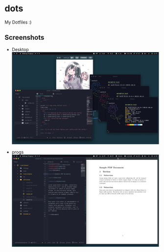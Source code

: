 # dots

My Dotfiles :)

## Screenshots

  - Desktop
![Desktop](screens/desktop.jpeg)

  - progs
![progs](screens/workflow.jpeg)
